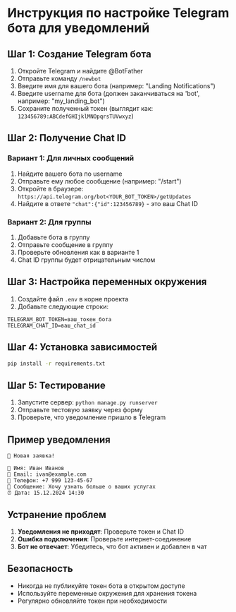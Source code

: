 # Инструкция по настройке Telegram бота для уведомлений

## Шаг 1: Создание Telegram бота

1. Откройте Telegram и найдите @BotFather
2. Отправьте команду `/newbot`
3. Введите имя для вашего бота (например: "Landing Notifications")
4. Введите username для бота (должен заканчиваться на 'bot', например: "my_landing_bot")
5. Сохраните полученный токен (выглядит как: `123456789:ABCdefGHIjklMNOpqrsTUVwxyz`)

## Шаг 2: Получение Chat ID

### Вариант 1: Для личных сообщений
1. Найдите вашего бота по username
2. Отправьте ему любое сообщение (например: "/start")
3. Откройте в браузере: `https://api.telegram.org/bot<YOUR_BOT_TOKEN>/getUpdates`
4. Найдите в ответе `"chat":{"id":123456789}` - это ваш Chat ID

### Вариант 2: Для группы
1. Добавьте бота в группу
2. Отправьте сообщение в группу
3. Проверьте обновления как в варианте 1
4. Chat ID группы будет отрицательным числом

## Шаг 3: Настройка переменных окружения

1. Создайте файл `.env` в корне проекта
2. Добавьте следующие строки:
```
TELEGRAM_BOT_TOKEN=ваш_токен_бота
TELEGRAM_CHAT_ID=ваш_chat_id
```

## Шаг 4: Установка зависимостей

```bash
pip install -r requirements.txt
```

## Шаг 5: Тестирование

1. Запустите сервер: `python manage.py runserver`
2. Отправьте тестовую заявку через форму
3. Проверьте, что уведомление пришло в Telegram

## Пример уведомления

```
🔔 Новая заявка!

👤 Имя: Иван Иванов
📧 Email: ivan@example.com
📱 Телефон: +7 999 123-45-67
📝 Сообщение: Хочу узнать больше о ваших услугах
⏰ Дата: 15.12.2024 14:30
```

## Устранение проблем

1. **Уведомления не приходят**: Проверьте токен и Chat ID
2. **Ошибка подключения**: Проверьте интернет-соединение
3. **Бот не отвечает**: Убедитесь, что бот активен и добавлен в чат

## Безопасность

- Никогда не публикуйте токен бота в открытом доступе
- Используйте переменные окружения для хранения токена
- Регулярно обновляйте токен при необходимости 